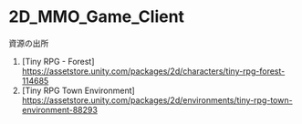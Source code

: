 # 2D_MMO_Game_Client

資源の出所
 1. [Tiny RPG - Forest]
    https://assetstore.unity.com/packages/2d/characters/tiny-rpg-forest-114685
 2. [Tiny RPG Town Environment]
    https://assetstore.unity.com/packages/2d/environments/tiny-rpg-town-environment-88293
